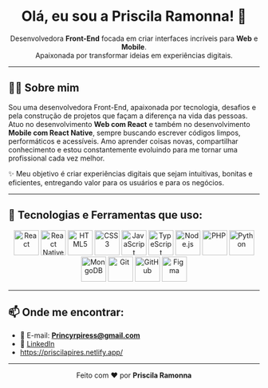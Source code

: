<h1 align="center">Olá, eu sou a Priscila Ramonna! 👋</h1>

<p align="center">
Desenvolvedora <strong>Front-End</strong> focada em criar interfaces incríveis para <strong>Web</strong> e <strong>Mobile</strong>.<br>
Apaixonada por transformar ideias em experiências digitais.
</p>

---

## 👩‍💻 Sobre mim
 
Sou uma desenvolvedora Front-End, apaixonada por tecnologia, desafios e pela construção de projetos que façam a diferença na vida das pessoas.
Atuo no desenvolvimento **Web com React** e também no desenvolvimento **Mobile com React Native**, sempre buscando escrever códigos limpos, performáticos e acessíveis.
Amo aprender coisas novas, compartilhar conhecimento e estou constantemente evoluindo para me tornar uma profissional cada vez melhor.

✨ Meu objetivo é criar experiências digitais que sejam intuitivas, bonitas e eficientes, entregando valor para os usuários e para os negócios.

---

## 🚀 Tecnologias e Ferramentas que uso:

<div align="center">
  
<img src="https://cdn.jsdelivr.net/gh/devicons/devicon/icons/react/react-original.svg" width="50px" title="React"/> 
<img src="https://cdn.jsdelivr.net/gh/devicons/devicon/icons/react/react-original.svg" width="50px" title="React Native"/>
<img src="https://cdn.jsdelivr.net/gh/devicons/devicon/icons/html5/html5-original.svg" width="50px" title="HTML5"/>
<img src="https://cdn.jsdelivr.net/gh/devicons/devicon/icons/css3/css3-original.svg" width="50px" title="CSS3"/>
<img src="https://cdn.jsdelivr.net/gh/devicons/devicon/icons/javascript/javascript-original.svg" width="50px" title="JavaScript"/>
<img src="https://cdn.jsdelivr.net/gh/devicons/devicon/icons/typescript/typescript-original.svg" width="50px" title="TypeScript"/>
<img src="https://cdn.jsdelivr.net/gh/devicons/devicon/icons/nodejs/nodejs-original.svg" width="50px" title="Node.js"/>
<img src="https://cdn.jsdelivr.net/gh/devicons/devicon/icons/php/php-original.svg" width="50px" title="PHP"/>
<img src="https://cdn.jsdelivr.net/gh/devicons/devicon/icons/python/python-original.svg" width="50px" title="Python"/>
<img src="https://cdn.jsdelivr.net/gh/devicons/devicon/icons/mongodb/mongodb-original.svg" width="50px" title="MongoDB"/>
<img src="https://cdn.jsdelivr.net/gh/devicons/devicon/icons/git/git-original.svg" width="50px" title="Git"/>
<img src="https://cdn.jsdelivr.net/gh/devicons/devicon/icons/github/github-original.svg" width="50px" title="GitHub"/>
<img src="https://cdn.jsdelivr.net/gh/devicons/devicon/icons/figma/figma-original.svg" width="50px" title="Figma"/>

</div>


---

## 📫 Onde me encontrar:
- 💌 E-mail: **Princyrpiress@gmail.com**
- 💼 [LinkedIn](https://www.linkedin.com/in/priscila-pires-171617128/)
-  https://priscilapires.netlify.app/

---

<p align="center">
Feito com ❤️ por <strong>Priscila Ramonna</strong>
</p>
